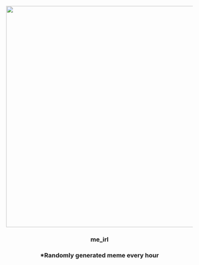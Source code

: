 <p align="center">
        <img src="https://i.imgur.com/BXoYYDQ.jpg" width="600" height="600">
        </p>
        <h3 align="center">me_irl</h3>
        <h3 align="center">*Randomly generated meme every hour</h3>
    